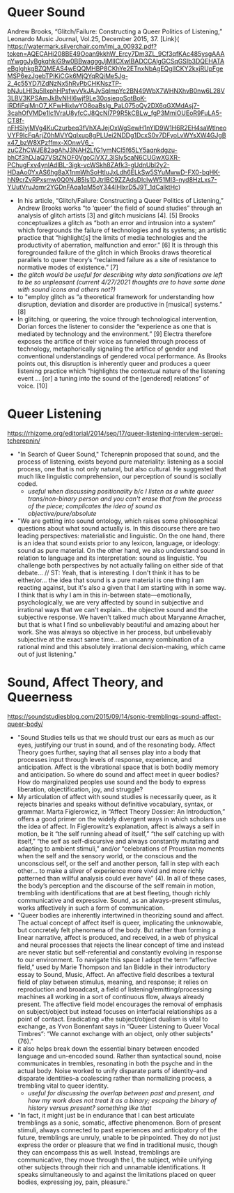 # Queer Sound

Andrew Brooks, “Glitch/Failure: Constructing a Queer Politics of Listening,” Leonardo Music Journal, Vol.25, December 2015, 37. [Link}( https://watermark.silverchair.com/lmj_a_00932.pdf?token=AQECAHi208BE49Ooan9kkhW_Ercy7Dm3ZL_9Cf3qfKAc485ysgAAAnYwggJyBgkqhkiG9w0BBwagggJjMIICXwIBADCCAlgGCSqGSIb3DQEHATAeBglghkgBZQMEAS4wEQQMHBP8CKhYe2ETnxNbAgEQgIICKY2kxjRUpFgeMSP6ezJgebTPiKiCGk6MjQYqRQiMe5Jg-2_4c55YD7lZdNzNx5hRvPbCHKNszTP-bNJuLHl3u5llxphHPsfwvVkJAJvSqlmpYc2BN49WbX7WHNXhvB0nw6L28V3LBV3KPSAmJkBvNHI6wjf9Le30osjeqoSotBoK-IRDfiFqiMnO7_KFwHlixIwYO8oaBsIg_PaL075oQy2DX6qGXMdAsj7-3cahOfVMDe1Ic1VraU8yfcCJ8QcNI7P9R5kCBLw_fgP3MmiOUEoR9FuLA5-CT8f-nFHSIyjMVg4KuCzurbeq3fVhXAJejOxWgSewH1nYlD9W1H6R2EH4saWtlneoVYF9lcFqArjZ0hMVYQqIxup8gPLUei2NDDg1DcxS0v7DFyoLvWYsXW4GJgBx47_bzW8XPzffmx-XOnwV6_-zuCZhCWJE82agAhJ3NAH2LfG1ymNCl5f65LY5aqnkdgzu-bhCf3hDJaQ7VStZNOF0VgoCiVX7_3ISly5caN6CUGwXGXR-PChugFxv4ynlAdlBL-3igk-vcWSkh8ZAfk3-gUdnUbl2y2-HDaAo0YxAS6hg8aX1nmWhSoHtIuJxLdh6ELkSw5SYuMwwD-FX0-bqHK-hN9crZvRPxsmw0Q0NJB5ls1DJtrIBC9ZZAdsDlcIwW51Ml3-nyd8HzLxs7-YUutVruJqmr2YGDnFAqa1qM5oY344IHlxrD5J9T_1dCalktHc)
- In his article, “Glitch/Failure: Constructing a Queer Politics of Listening,” Andrew Brooks works “to ‘queer’ the field of sound studies” through an analysis of glitch artists [3] and glitch musicians [4]. [5] Brooks conceptualizes a glitch as “both an error and intrusion into a system” which foregrounds the failure of technologies and its systems; an artistic practice that “highlight[s] the limits of media technologies and the productivity of aberration, malfunction and error.” [6] It is through this foregrounded failure of the glitch in which Brooks draws theoretical parallels to queer theory’s “reclaimed failure as a site of resistance to normative modes of existence.” [7]
- *the glitch would be useful for describing why data sonifications are left to be so unpleasant (current 4/27/2021 thoughts are to have some done with sound icons and others not?)*
- to "employ glitch as “a theoretical framework for understanding how disruption, deviation and disorder are productive in [musical] systems.” [8]
- In glitching, or queering, the voice through technological intervention, Dorian forces the listener to consider the “experience as one that is mediated by technology and the environment.” [9] Electra therefore exposes the artifice of their voice as funneled through process of technology, metaphorically signaling the artifice of gender and conventional understandings of gendered vocal performance. As Brooks points out, this disruption is inherently queer and produces a queer listening practice which “highlights the contextual nature of the listening event … [or] a tuning into the sound of the [gendered] relations” of voice. [10]

# Queer Listening
https://rhizome.org/editorial/2014/sep/17/queer-listening-interview-sergei-tcherepnin/
- "In Search of Queer Sound," Tcherepnin proposed that sound, and the process of listening, exists beyond pure materiality: listening as a social process, one that is not only natural, but also cultural. He suggested that much like linguistic comprehension, our perception of sound is socially coded.  
  - *useful when discussing positionality b/c I listen as a white queer trans/non-binary person and you can't erase that from the process of the piece; complicates the idea of sound as objective/pure/absolute*
-   "We are getting into sound ontology, which raises some philosophical questions about what sound actually is. In this discourse there are two leading perspectives: materialistic and linguistic. On the one hand, there is an idea that sound exists prior to any lexicon, language, or ideology: sound as pure material. On the other hand, we also understand sound in relation to language and its interpretation: sound as linguistic. You challenge both perspectives by not actually falling on either side of that debate... // ST: Yeah, that is interesting. I don't think it has to be either/or… the idea that sound is a pure material is one thing I am reacting against, but it's also a given that I am starting with in some way. I think that is why I am in this in-between state—emotionally, psychologically, we are very affected by sound in subjective and irrational ways that we can't explain... the objective sound and the subjective response. We haven't talked much about Maryanne Amacher, but that is what I find so unbelievably beautiful and amazing about her work. She was always so objective in her process, but unbelievably subjective at the exact same time… an uncanny combination of a rational mind and this absolutely irrational decision-making, which came out of just listening."

# Sound, Affect Theory, and Queerness
https://soundstudiesblog.com/2015/09/14/sonic-tremblings-sound-affect-queer-body/
- "Sound Studies tells us that we should trust our ears as much as our eyes, justifying our trust in sound, and of the resonating body. Affect Theory goes further, saying that all senses play into a body that processes input through levels of response, experience, and anticipation. Affect is the vibrational space that is both bodily memory and anticipation. So where do sound and affect meet in queer bodies? How do marginalized peoples use sound and the body to express liberation, objectification, joy, and struggle?
- My articulation of affect with sound studies is necessarily queer, as it rejects binaries and speaks without definitive vocabulary, syntax, or grammar. Marta Figlerowicz, in “Affect Theory Dossier: An Introduction,” offers a good primer on the widely divergent ways in which scholars use the idea of affect. In Figlerowitz’s explanation, affect is always a self in motion, be it “the self running ahead of itself,” “the self catching up with itself,” “the self as self-discursive and always constantly mutating and adapting to ambient stimuli,” and/or “celebrations of Proustian moments when the self and the sensory world, or the conscious and the unconscious self, or the self and another person, fall in step with each other… to make a sliver of experience more vivid and more richly patterned than willful analysis could ever have” (4). In all of these cases, the body’s perception and the discourse of the self remain in motion, trembling with identifications that are at best fleeting, though richly communicative and expressive. Sound, as an always-present stimulus, works affectively in such a form of communication.
- "Queer bodies are inherently intertwined in theorizing sound and affect. The actual concept of affect itself is queer, implicating the unknowable, but concretely felt phenomena of the body. But rather than forming a linear narrative, affect is produced, and received, in a web of physical and neural processes that rejects the linear concept of time and instead are never static but self-referential and constantly evolving in response to our environment. To navigate this space I adopt the term “affective field,” used by Marie Thompson and Ian Biddle in their introductory essay to Sound, Music, Affect. An affective field describes a textural field of play between stimulus, meaning, and response; it relies on reproduction and broadcast, a field of listening/emitting/processing machines all working in a sort of continuous flow, always already present. The affective field model encourages the removal of emphasis on subject/object but instead focuses on interfacial relationships as a point of contact. Eradicating =the subject/object dualism is vital to exchange, as Yvon Bonenfant says in “Queer Listening to Queer Vocal Timbres“: “We cannot exchange with an object, only other subjects” (76)."
- it also helps break down the essential binary between encoded language and un-encoded sound. Rather than syntactical sound, noise communicates in trembles, resonating in both the psyche and in the actual body. Noise worked to unify disparate parts of identity–and disparate identities–a coalescing rather than normalizing process, a trembling vital to queer identity.
  - *useful for discussing the overlap between past and present, and how my work does not treat it as a binary; escpaing the binary of history versus present? something like that*
- "In fact, it might just be in endurance that I can best articulate tremblings as a sonic, somatic, affective phenomenon. Born of present stimuli, always connected to past experiences and anticipatory of the future, tremblings are unruly, unable to be pinpointed. They do not just express the order or pleasure that we find in traditional music, though they can encompass this as well. Instead, tremblings are communicative, they move through the I, the subject, while unifying other subjects through their rich and unnamable identifications. It speaks simultaneously to and against the limitations placed on queer bodies, expressing joy, pain, pleasure."  
